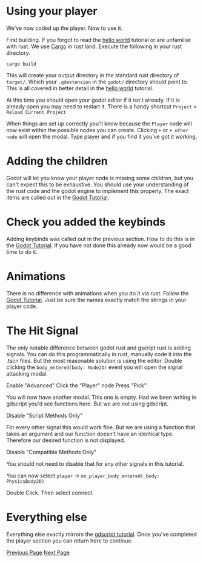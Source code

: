 # Using your player

We've now coded up the player. Now to use it.

First building. If you forgot to read the [hello world](https://godot-rust.github.io/book/intro/hello-world.html) tutorial or are unfamiliar with rust. We use [Cargo](https://doc.rust-lang.org/cargo/) in rust land. Execute the following in your rust directory.

```
cargo build
```

This will create your output directory in the standard rust directory of `target/`. Which your `.gdextension` in the `godot/` directory should point to. This is all covered in better detail in the [hello world](https://godot-rust.github.io/book/intro/hello-world.html) tutorial.

At this time you should open your godot editor if it isn't already. If it is already open you may need to restart it. There is a handy shortcut `Project` > `Reload Current Project`

When things are set up correctly you'll know because the `Player` node will now exist within the possible nodes you can create. Clicking `+` or `+ other node` will open the modal. Type player and if you find it you've got it working.

# Adding the children

Godot will let you know your player node is missing some children, but you can't expect this to be exhaustive. You should use your understanding of the rust code and the godot engine to implement this properly. The exact items are called out in the [Godot Tutorial](https://docs.godotengine.org/en/stable/getting_started/first_2d_game/index.html#contents).

# Check you added the keybinds
 
Adding keybinds was called out in the previous section. How to do this is in the [Godot Tutorial](https://docs.godotengine.org/en/stable/getting_started/first_2d_game/index.html#contents). If you have not done this already now would be a good time to do it.

# Animations

There is no difference with animations when you do it via rust. Follow the [Godot Tutorial](https://docs.godotengine.org/en/stable/getting_started/first_2d_game/index.html#contents). Just be sure the names exactly match the strings in your player code.

# The Hit Signal

The only notable difference between godot rust and gscript rust is adding signals. You can do this programmatically in rust, manually code it into the .tscn files. But the most reasonable solution is using the editor. Double clicking the `body_entered(body: Node2D)` event you will open the signal attacking modal. 

Enable "Advanced"
Click the "Player" node
Press "Pick"

You will now have another modal. This one is empty. Had we been writing in gdscript you'd see functions here. But we are not using gdscript. 

Disable "Script Methods Only"

For every other signal this would work fine. But we are using a function that takes an argument and our function doesn't have an identical type. Therefore our desired function is not displayed. 

Disable "Compatible Methods Only"

You should not need to disable that for any other signals in this tutorial.

You can now select `player` ->  `on_player_body_entered(_body: PhysicsBody2D)`

Double Click. Then select connect. 

# Everything else
Everything else exactly mirrors the [gdscript tutorial](https://docs.godotengine.org/en/stable/getting_started/first_2d_game/index.html#contents). Once you've completed the player section you can return here to continue.

[Previous Page](https://0awful.github.io/literate-dodge-the-creeps-rust/code-the-player) 
[Next Page](https://0awful.github.io/literate-dodge-the-creeps-rust/code-the-mob)

